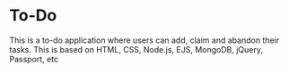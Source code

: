 # To-Do
This is a to-do application where users can add, claim and abandon their tasks. This is based on HTML, CSS, Node.js, EJS, MongoDB, jQuery, Passport, etc 
